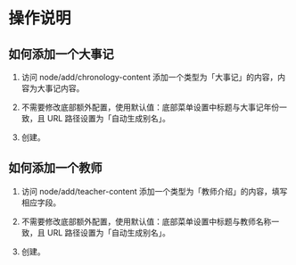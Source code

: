 # 操作说明

## 如何添加一个大事记

1. 访问 node/add/chronology-content 添加一个类型为「大事记」的内容，内容为大事记内容。

2. 不需要修改底部额外配置，使用默认值：底部菜单设置中标题与大事记年份一致，且 URL 路径设置为「自动生成别名」。

3. 创建。

## 如何添加一个教师

1. 访问 node/add/teacher-content 添加一个类型为「教师介绍」的内容，填写相应字段。

2. 不需要修改底部额外配置，使用默认值：底部菜单设置中标题与教师名称一致，且 URL 路径设置为「自动生成别名」。

3. 创建。